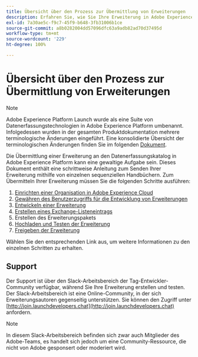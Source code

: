 ```yaml
---
title: Übersicht über den Prozess zur Übermittlung von Erweiterungen
description: Erfahren Sie, wie Sie Ihre Erweiterung in Adobe Experience Platform übermitteln – alle Schritte von der Entwicklung bis zur Veröffentlichung.
exl-id: 7a30ae5c-f9c7-45f9-b648-3fb31006b1ce
source-git-commit: a8b0282004dd57096dfc63a9adb82ad70d37495d
workflow-type: tm+mt
source-wordcount: '229'
ht-degree: 100%

---
```


# Übersicht über den Prozess zur Übermittlung von Erweiterungen

>[!NOTE]
>
>Adobe Experience Platform Launch wurde als eine Suite von Datenerfassungstechnologien in Adobe Experience Platform umbenannt. Infolgedessen wurden in der gesamten Produktdokumentation mehrere terminologische Änderungen eingeführt. Eine konsolidierte Übersicht der terminologischen Änderungen finden Sie im folgenden [Dokument](../../term-updates.md).

Die Übermittlung einer Erweiterung an den Datenerfassungskatalog in Adobe Experience Platform kann eine gewaltige Aufgabe sein. Dieses Dokument enthält eine schrittweise Anleitung zum Senden Ihrer Erweiterung mithilfe von einzelnen sequenziellen Handbüchern. Zum Übermitteln Ihrer Erweiterung müssen Sie die folgenden Schritte ausführen:

1. [Einrichten einer Organisation in Adobe Experience Cloud](./setup.md)
1. [Gewähren des Benutzerzugriffs für die Entwicklung von Erweiterungen](./access.md)
1. [Entwickeln einer Erweiterung](./develop.md)
1. [Erstellen eines Exchange-Listeneintrags](./create-listing.md)
1. Erstellen des Erweiterungspakets
1. [Hochladen und Testen der Erweiterung](./upload-and-test.md)
1. [Freigeben der Erweiterung](./release.md)

Wählen Sie den entsprechenden Link aus, um weitere Informationen zu den einzelnen Schritten zu erhalten.

## Support

Der Support ist über den Slack-Arbeitsbereich der Tag-Entwickler-Community verfügbar, während Sie Ihre Erweiterung erstellen und testen. Der Slack-Arbeitsbereich ist eine Online-Community, in der sich Erweiterungsautoren gegenseitig unterstützen. Sie können den Zugriff unter [http://join.launchdevelopers.chat](http://join.launchdevelopers.chat) anfordern.

>[!NOTE]
>
>In diesem Slack-Arbeitsbereich befinden sich zwar auch Mitglieder des Adobe-Teams, es handelt sich jedoch um eine Community-Ressource, die nicht von Adobe gesponsert oder moderiert wird.
